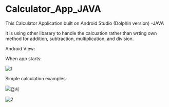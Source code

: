 # Calculator_App_JAVA

This Calculator Application built on Android Studio (Dolphin version) -JAVA

It is using other libarary to handle the calcuation rather than wrting own method for addition, subtraction, multiplication, and division.

Android View:

When app starts:

![1](https://user-images.githubusercontent.com/98497929/194689794-95873306-ed44-4089-ad86-7f665ab2d881.PNG)

Simple calculation examples:

![캡처](https://user-images.githubusercontent.com/98497929/194689800-424ed218-1e16-4ed4-b499-bb2c52d9d20a.PNG)

![2](https://user-images.githubusercontent.com/98497929/194689801-0a8b31e6-cf03-45e3-838e-9a6e3ac083ce.PNG)


